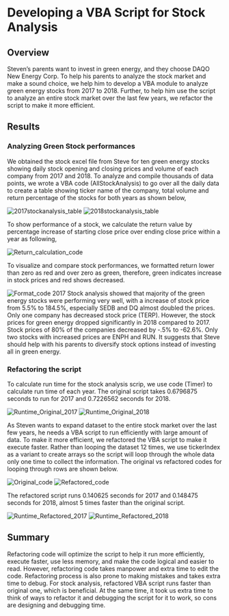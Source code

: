 # Developing a VBA Script for Stock Analysis
## Overview
Steven’s parents want to invest in green energy, and they choose DAQO New Energy Corp. To help his parents to analyze the stock market and make a sound choice, we help him to develop a VBA module to analyze green energy stocks from 2017 to 2018. Further, to help him use the script to analyze an entire stock market over the last few years, we refactor the script to make it more efficient.
## Results
### Analyzing Green Stock performances
We obtained the stock excel file from Steve for ten green energy stocks showing daily stock opening and closing prices and volume of each company from 2017 and 2018. To analyze and compile thousands of data points, we wrote a VBA code (AllStockAnalysis) to go over all the daily data to create a table showing ticker name of the company, total volume and return percentage of the stocks for both years as shown below,

![2017stockanalysis_table](/Resources/2017_stockanalysis.png)
![2018stockanalysis_table](/Resources/2018_stockanalysis.png)

To show performance of a stock, we calculate the return value by percentage increase of starting close price over ending close price within a year as following,

![Return_calculation_code](/Resources/Return.png)

To visualize and compare stock performances, we formatted return lower than zero as red and over zero as green, therefore, green indicates increase in stock prices and red shows decreased. 

![Format_code](/Resources/Format.png)
2017 Stock analysis showed that majority of the green energy stocks were performing very well, with a increase of stock price from 5.5% to 184.5%, especially SEDB and DQ almost doubled the prices. Only one company has decreased stock price (TERP). However, the stock prices for green energy dropped significantly in 2018 compared to 2017. Stock prices of 80% of the companies decreased by -.5% to -62.6%. Only two stocks with increased prices are ENPH and RUN. It suggests that Steve should help with his parents to diversify stock options instead of investing all in green energy. 

### Refactoring the script
To calculate run time for the stock analysis scrip, we use code (Timer) to calculate run time of each year. The original script takes 0.6796875 seconds to run for 2017 and 0.7226562 seconds for 2018. 

![Runtime_Original_2017](/Resources/Original_2017.png)
![Runtime_Original_2018](/Resources/Original_2018.png)

As Steven wants to expand dataset to the entire stock market over the last few years, he needs a VBA script to run efficiently with large amount of data. To make it more efficient, we refactored the VBA script to make it execute faster. Rather than looping the dataset 12 times,  we use tickerIndex as a variant to create arrays so the script will loop through the whole data only one time to collect the information. The original vs refactored codes for looping through rows are shown below.

![Original_code](/Resources/Original_code.png)
![Refactored_code](/Resources/Refactored_code.png)

The refactored script runs 0.140625 seconds for 2017 and 0.148475 seconds for 2018, almost 5 times faster than the original script. 

![Runtime_Refactored_2017](/Resources/VBA_Challenge_2017.png)
![Runtime_Refactored_2018](/Resources/VBA_Challenge_2018.png)

## Summary
Refactoring code will optimize the script to help it run more efficiently, execute faster, use less memory, and make the code logical and easier to read. However, refactoring code takes manpower and extra time to edit the code. Refactoring process is also prone to making mistakes and takes extra time to debug. For stock analysis, refactored VBA script runs faster than original one, which is beneficial. At the same time, it took us extra time to think of ways to refactor it and debugging the script for it to work, so cons are designing and debugging time. 


